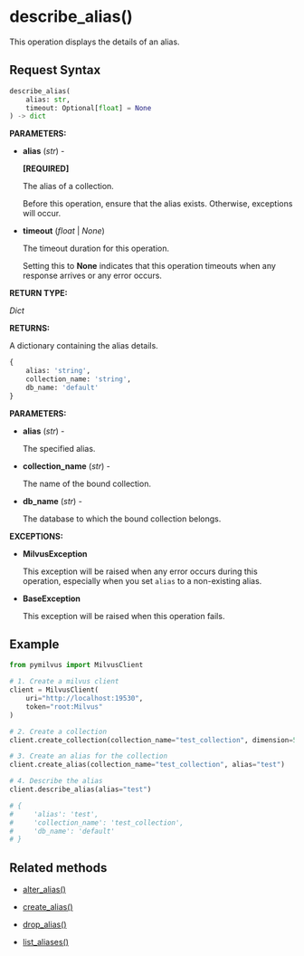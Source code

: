 # describe_alias()

This operation displays the details of an alias.

## Request Syntax

```python
describe_alias(
    alias: str,
    timeout: Optional[float] = None
) -> dict
```

**PARAMETERS:**

- **alias** (*str*) -

    **[REQUIRED]**

    The alias of a collection. 

    Before this operation, ensure that the alias exists. Otherwise, exceptions will occur.

- **timeout** (*float* | *None*)  

    The timeout duration for this operation. 

    Setting this to **None** indicates that this operation timeouts when any response arrives or any error occurs.

**RETURN TYPE:**

*Dict*

**RETURNS:**

A dictionary containing the alias details.

```python
{
    alias: 'string',
    collection_name: 'string',
    db_name: 'default'
}
```

**PARAMETERS:**

- **alias** (*str*) -

    The specified alias. 

- **collection_name** (*str*) -

    The name of the bound collection. 

- **db_name** (*str*) -

    The database to which the bound collection belongs. 

**EXCEPTIONS:**

- **MilvusException**

    This exception will be raised when any error occurs during this operation, especially when you set `alias` to a non-existing alias.

- **BaseException**

    This exception will be raised when this operation fails.

## Example

```python
from pymilvus import MilvusClient

# 1. Create a milvus client
client = MilvusClient(
    uri="http://localhost:19530",
    token="root:Milvus"
)

# 2. Create a collection
client.create_collection(collection_name="test_collection", dimension=5)

# 3. Create an alias for the collection
client.create_alias(collection_name="test_collection", alias="test")

# 4. Describe the alias
client.describe_alias(alias="test")

# {
#     'alias': 'test', 
#     'collection_name': 'test_collection', 
#     'db_name': 'default'
# }
```

## Related methods

- [alter_alias()](alter_alias.md)

- [create_alias()](create_alias.md)

- [drop_alias()](drop_alias.md)

- [list_aliases()](list_aliases.md)


